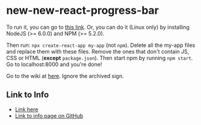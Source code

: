 # new-new-react-progress-bar

To run it, you can go to [this link](https://ymryj.csb.app/).
Or, you can do it (Linux only) by installing NodeJS (>= 6.0.0) and NPM (>= 5.2.0).

Then run: `npx create-react-app my-app` (not `npm`). Delete all the my-app files and replace them with these files. Remove the ones that don't contain JS, CSS or HTML (**except** `package.json`). Then start npm by running `npm start`. Go to localhost:8000 and you're done!

Go to the wiki at [here](https://github.com/zixuan75/react-project/wiki). Ignore the archived sign.

## Link to Info

- [Link here](https://zixuan75.github.io/new-react-progress-bar/info)
- [Link to info page on GitHub](https://github.com/zixuan75/new-react-progress-bar/blob/master/info.md)
